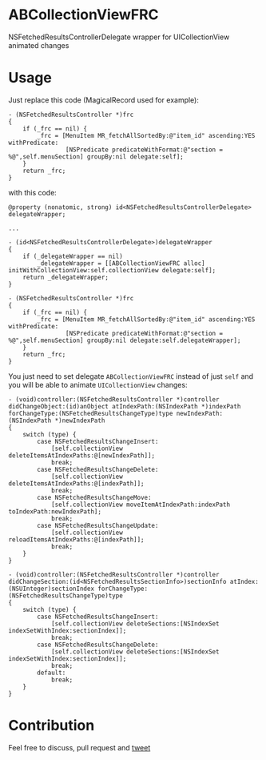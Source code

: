# ABCollectionViewFRC
NSFetchedResultsControllerDelegate wrapper for UICollectionView animated changes

# Usage

Just replace this code (MagicalRecord used for example):

```
- (NSFetchedResultsController *)frc
{
    if (_frc == nil) {
        _frc = [MenuItem MR_fetchAllSortedBy:@"item_id" ascending:YES withPredicate:
                [NSPredicate predicateWithFormat:@"section = %@",self.menuSection] groupBy:nil delegate:self];
    }
    return _frc;
}
```

with this code:

```
@property (nonatomic, strong) id<NSFetchedResultsControllerDelegate> delegateWrapper;

...

- (id<NSFetchedResultsControllerDelegate>)delegateWrapper
{
    if (_delegateWrapper == nil)
        _delegateWrapper = [[ABCollectionViewFRC alloc] initWithCollectionView:self.collectionView delegate:self];
    return _delegateWrapper;
}

- (NSFetchedResultsController *)frc
{
    if (_frc == nil) {
        _frc = [MenuItem MR_fetchAllSortedBy:@"item_id" ascending:YES withPredicate:
                [NSPredicate predicateWithFormat:@"section = %@",self.menuSection] groupBy:nil delegate:self.delegateWrapper];
    }
    return _frc;
}
```

You just need to set delegate `ABCollectionViewFRC` instead of just `self` and you will be able to animate `UICollectionView` changes:

```
- (void)controller:(NSFetchedResultsController *)controller didChangeObject:(id)anObject atIndexPath:(NSIndexPath *)indexPath forChangeType:(NSFetchedResultsChangeType)type newIndexPath:(NSIndexPath *)newIndexPath
{
    switch (type) {
        case NSFetchedResultsChangeInsert:
            [self.collectionView deleteItemsAtIndexPaths:@[newIndexPath]];
            break;
        case NSFetchedResultsChangeDelete:
            [self.collectionView deleteItemsAtIndexPaths:@[indexPath]];
            break;
        case NSFetchedResultsChangeMove:
            [self.collectionView moveItemAtIndexPath:indexPath toIndexPath:newIndexPath];
            break;
        case NSFetchedResultsChangeUpdate:
            [self.collectionView reloadItemsAtIndexPaths:@[indexPath]];
            break;
    }
}

- (void)controller:(NSFetchedResultsController *)controller didChangeSection:(id<NSFetchedResultsSectionInfo>)sectionInfo atIndex:(NSUInteger)sectionIndex forChangeType:(NSFetchedResultsChangeType)type
{
    switch (type) {
        case NSFetchedResultsChangeInsert:
            [self.collectionView deleteSections:[NSIndexSet indexSetWithIndex:sectionIndex]];
            break;
        case NSFetchedResultsChangeDelete:
            [self.collectionView deleteSections:[NSIndexSet indexSetWithIndex:sectionIndex]];
            break;
        default:
            break;
    }
}
```

# Contribution

Feel free to discuss, pull request and [tweet](https://twitter.com/k06a)
